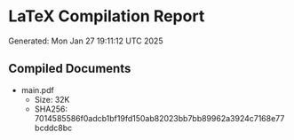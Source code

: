 # LaTeX Compilation Report
Generated: Mon Jan 27 19:11:12 UTC 2025
## Compiled Documents
- main.pdf
  - Size: 32K
  - SHA256: 7014585586f0adcb1bf19fd150ab82023bb7bb89962a3924c7168e77bcddc8bc
